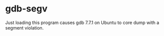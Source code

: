 # gdb-segv
Just loading this program causes gdb 7.7.1 on Ubuntu to core dump with a segment violation.
